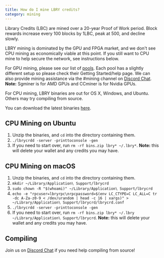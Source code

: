 ```yaml
---
title: How do I mine LBRY credits?
category: mining
---
```

Library Credits (LBC) are mined over a 20-year Proof of Work period.
Block rewards increase every 100 blocks by 1LBC, peak at 500, and decline slowly.

LBRY mining is dominated by the GPU and FPGA market, and we don't see CPU mining as economically viable at this point. If you still want to CPU mine to help secure the network, see instructions below.

For GPU mining, please see our list of [pools](https://lbry.io/faq/mining-pools). Each pool has a slightly different setup so please check their Getting Started/help page. We can also provide mining assistance via the #mining channel on [Discord Chat](https://chat.lbry.io).
**Note:** Sgminer is for AMD GPUs and CCminer is for Nvidia GPUs.

For CPU mining, LBRY binaries are out for OS X, Windows, and Ubuntu. Others may try compiling from source.

You can download the latest binaries [here](https://github.com/lbryio/lbrycrd/releases/latest).

## CPU Mining on Ubuntu

1. Unzip the binaries, and `cd` into the directory containing them.
1. `./lbrycrdd -server -printtoconsole -gen`
1. If you need to start over, run `rm -rf bins.zip lbry* ~/.lbry*`. **Note:** this will delete your wallet and any credits you may have.

## CPU Mining on macOS

1. Unzip the binaries, and `cd` into the directory containing them.
1. `mkdir ~/Library/Application\ Support/lbrycrd`
1. `sudo chown -R "$(whoami)" ~/Library/Application\ Support/lbrycrd`
1. `echo -e "rpcuser=lbryrpc\nrpcpassword=$(env LC_CTYPE=C LC_ALL=C tr -dc A-Za-z0-9 < /dev/urandom | head -c 16 | xargs)" > ~/Library/Application\ Support/lbrycrd/lbrycrd.conf`
1. `./lbrycrdd -server -printtoconsole -gen`
1. If you need to start over, run `rm -rf bins.zip lbry* ~/.lbry ~/Library/Application\ Support/lbrycrd`. **Note:** this will delete your wallet and any credits you may have.

## Compiling

Join us on [Discord Chat](https://chat.lbry.io) if you need help compiling from source!
